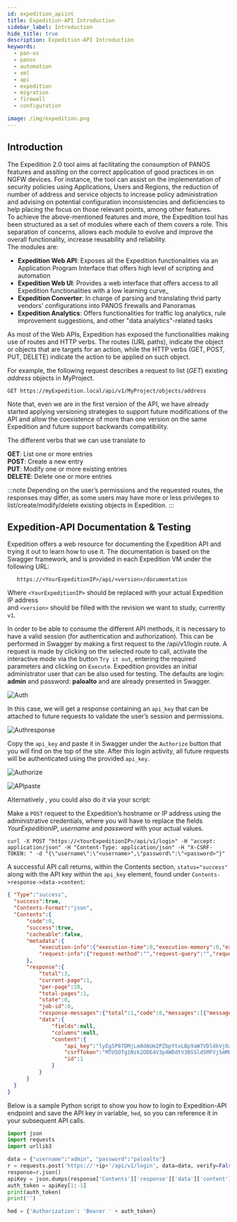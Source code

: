 ```yaml
---
id: expedition_apiint
title: Expedition-API Introduction
sidebar_label: Introduction
hide_title: true
description: Expedition-API Introduction
keywords:
  - pan-os
  - panos
  - automation
  - xml
  - api
  - expedition
  - migration
  - firewall
  - configuration

image: /img/expedition.png
---
```

## Introduction  
The Expedition 2.0 tool aims at facilitating the consumption of PANOS features and assiting on the correct application of good practices in on NGFW devices. 
For instance, the tool can assist on the implementation of security policies using Applications, Users and Regions, 
the reduction of number of address and service objects to increase policy administration
and advising on potential configuration inconsistencies and deficiencies to help placing the focus on those relevant points, among other features.     
To achieve the above-mentioned features and more, the Expedition tool has been structured as a set of modules where each of them covers a role. 
This separation of concerns, allows each module to evolve and improve the overall functionality, increase reusability and reliability.  
The modules are:
- **Expedition Web API**: Exposes all the Expedition functionalities via an Application Program Interface that offers high level of scripting and automation 
- **Expedition Web UI**: Provides a web interface that offers access to all Expedition functionalities with a low learning curve_
- **Expedition Converter**: In charge of parsing and translating thrid party vendors' configurations into PANOS firewalls and Panoramas
- **Expedition Analytics**: Offers functionalities for traffic log analytics, rule improvement suggestions, and other "data analytics"-related tasks
 
As most of the Web APIs, Expedition has exposed the functionalities making use of routes and HTTP verbs. 
The routes (URL paths), indicate the object or objects that are targets for an action, 
while the HTTP verbs (GET, POST, PUT, DELETE) indicate the action to be applied on such object.

For example,  the following request describes a request to list (_GET_) existing _address_ objects in MyProject.  
  
```console
GET https://myExpedition.local/api/v1/MyProject/objects/address 
```


Note that, even we are in the first version of the API, we have already started applying versioning strategies to support future modifications of the API 
and allow the coexistence of more than one version on the same Expedition and future support backwards compatibility.  

The different verbs that we can use translate to  

**GET**: 		List one or more entries  
**POST**: 	    Create a new entry  
**PUT**:		Modify one or more existing entries    
**DELETE**: 	Delete one or more entries  


:::note
 Depending on the user’s permissions and the requested routes, the responses may differ, as some users may have more or 
 less privileges to list/create/modify/delete existing objects in Expedition. 
:::

## Expedition-API Documentation & Testing

Expedition offers a web resource for documenting the Expedition API and trying it out to learn how to use it. 
The documentation is based on the Swagger framework, and is provided in each Expedition VM under the following URL:  

```Console
   https://<YourExpeditionIP>/api/<version>/documentation
```
Where `<YourExpeditionIP>` should be replaced with your actual Expedition IP address  
and `<version>` should be filled with the revision we want to study, currently `v1`. 

In order to be able to consume the different API methods, it is necessary to have a valid session (for authentication and authorization). 
This can be performed in Swagger by making a first request to the /api/v1/login route.
A request is made by clicking on the selected route to call, activate the interactive mode via the button `Try it out`, 
entering the required parameters and clicking on `Execute`. 
Expedition provides an initial administrator user that can be also used for testing.
The defaults are login: **admin** and password: **paloalto** and are already presented in Swagger.  

![Auth](/img/expedition/auth.png "Auth")

In this case, we will get a response containing an `api_key` that can be attached to future requests to validate the user’s session and permissions.

![Authresponse](/img/expedition/authresponse.png "Authresponse")  

Copy the `api_key` and paste it in Swagger under the `Authorize` button that you will find on the top of the site. 
After this login activity, all future requests will be authenticated using the provided `api_key`.  

![Authorize](/img/expedition/authorize.png "Authorize")


![APIpaste](/img/expedition/APIpaste.png "APIpaste")  

Alternatively , you could also do it via your script: 

Make a `POST` request to the Expedition’s hostname or IP address using the administrative credentials, where you will have to replace the fields _YourExpeditionIP_, _username_ and _password_ with your actual values.  

```shell-session
curl -X POST "https://<YourExpeditionIP>/api/v1/login" -H "accept: application/json" -H "Content-Type: application/json" -H "X-CSRF-TOKEN: " -d "{\"username\":\"<username>",\"password\":\"<password>"}"
```



A successful API call returns, within the Contents section, `status="success"` along with the API key within the `api_key` element, found under `Contents->response->data->content`:

```json
{ "Type":"success",
  "success":true,
  "Contents-Format":"json",
  "Contents":{
      "code":0,
      "success":true,
      "cacheable":false,
      "metadata":{
          "execution-info":{"execution-time":0,"execution-memory":0,"execution-disk-consumption":0},
          "request-info":{"request-method":"","request-query":"","request-time":"","request-client-user":"","request-client-ip":"","request-client-agent":""}
      },
      "response":{
          "total":3,
          "current-page":1,
          "per-page":10,
          "total-pages":1,
          "state":0,
          "job-id":0,
          "response-messages":{"total":1,"code":0,"messages":[{"message":"Authentication successful","details":{"type":"success","causes":{"module":"expedition-api","code":0,"description":""}}}]},
          "data":{
              "fields":null,
              "columns":null,
              "content":{
                  "api_key":"lyEg5P87DMjLm8dAUm2PZbpYtxLBp9aW7VDldkVjOzcYuE5QscqlUAspchkOIVQQCAYSbbGK3NKKhJFpEj80X44nAZzVO1zA8p87Fs1PfluN8Gg8p20q57fSI43v9H1Z",
                  "csrfToken":"MTU5OTg1Nzk2ODE4V3p4WDdtV3BSSldSMFVjSmM0Ykd2YkFqc1cydlJR",
                  "id":1
              }
          }
      }
  }
}
```

Below is a sample Python script to show you how to login to Expedition-API endpoint and save the API key in variable, `hed`, so you can reference it in your subsequent API calls.  
```python
import json
import requests
import urllib3

data = {"username":"admin", "password":"paloalto"}
r = requests.post('https://'+ip+'/api/v1/login', data=data, verify=False)
response=r.json()
apiKey = json.dumps(response['Contents']['response']['data']['content']['api_key'])
auth_token = apiKey[1:-1]
print(auth_token)
print('')

hed = {'Authorization': 'Bearer ' + auth_token}  
```
     
    


